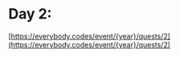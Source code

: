 # Day 2: 

[https://everybody.codes/event/{year}/quests/2](https://everybody.codes/event/{year}/quests/2)
